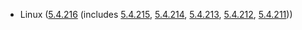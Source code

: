 - Linux ([5.4.216](https://lwn.net/Articles/910400) (includes [5.4.215](https://lwn.net/Articles/909681), [5.4.214](https://lwn.net/Articles/908784), [5.4.213](https://lwn.net/Articles/908142), [5.4.212](https://lwn.net/Articles/907206), [5.4.211](https://lwn.net/Articles/906063)))
